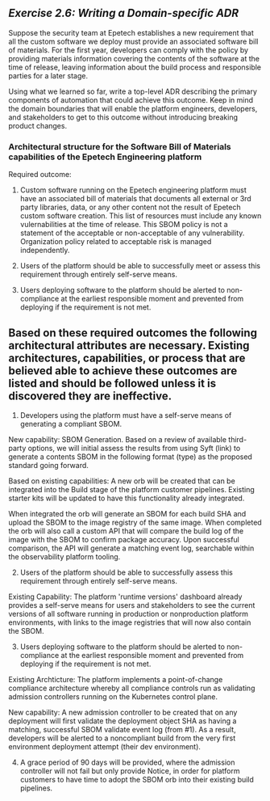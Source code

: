 ## ***Exercise 2.6: Writing a Domain-specific ADR***

Suppose the security team at Epetech establishes a new requirement that all the custom software we deploy must provide an associated software bill of materials. For the first year, developers can comply with the policy by providing materials information covering the contents of the software at the time of release, leaving information about the build process and responsible parties for a later stage.  

Using what we learned so far, write a top-level ADR describing the primary components of automation that could achieve this outcome. Keep in mind the domain boundaries that will enable the platform engineers, developers, and stakeholders to get to this outcome without introducing breaking product changes.

### **Architectural structure for the Software Bill of Materials capabilities of the Epetech Engineering platform**

Required outcome:  

1. Custom software running on the Epetech engineering platform must have an associated bill of materials that documents all external or 3rd party libraries, data, or any other content not the result of Epetech custom software creation. This list of resources must include any known vulernabilities at the time of release. This SBOM policy is not a statement of the acceptable or non-acceptable of any vulnerability. Organization policy related to acceptable risk is managed independently.

2. Users of the platform should be able to successfully meet or assess this requirement through entirely self-serve means.

3. Users deploying software to the platform should be alerted to non-compliance at the earliest responsible moment and prevented from deploying if the requirement is not met.

## Based on these required outcomes the following architectural attributes are necessary. Existing architectures, capabilities, or process that are believed able to achieve these outcomes are listed and should be followed unless it is discovered they are ineffective.

1. Developers using the platform must have a self-serve means of generating a compliant SBOM.

New capability: SBOM Generation. Based on a review of available third-party options, we will initial assess the results from using Syft (link) to generate a contents SBOM in the following format (type) as the proposed standard going forward.

Based on existing capabilities: A new orb will be created that can be integrated into the Build stage of the platform customer pipelines. Existing starter kits will be updated to have this functionality already integrated.

When integrated the orb will generate an SBOM for each build SHA and upload the SBOM to the image registry of the same image. When completed the orb will also call a custom API that will compare the build log of the image with the SBOM to confirm package accuracy. Upon successful comparison, the API will generate a matching event log, searchable within the observability platform tooling.

2. Users of the platform should be able to successfully assess this requirement through entirely self-serve means.

Existing Capability: The platform 'runtime versions' dashboard already provides a self-serve means for users and stakeholders to see the current versions of all software running in production or nonproduction platform environments, with links to the image registries that will now also contain the SBOM.

3. Users deploying software to the platform should be alerted to non-compliance at the earliest responsible moment and prevented from deploying if the requirement is not met.

Existing Archticture: The platform implements a point-of-change compliance architecture whereby all compliance controls run as validating admission controllers running on the Kubernetes control plane.

New capability: A new admission controller to be created that on any deployment will first validate the deployment object SHA as having a matching, successful SBOM validate event log (from #1). As a result, developers will be alerted to a noncompliant build from the very first environment deployment attempt (their dev environment).

4. A grace period of 90 days will be provided, where the admission controller will not fail but only provide Notice, in order for platform customers to have time to adopt the SBOM orb into their existing build pipelines. 
